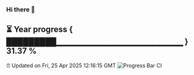 ### Hi there 👋
⏳ Year progress { █████████▁▁▁▁▁▁▁▁▁▁▁▁▁▁▁▁▁▁▁▁▁ } 31.37 %
---
⏰ Updated on Fri, 25 Apr 2025 12:16:15 GMT
![Progress Bar CI](https://github.com/Moyi321/Moyi321/workflows/Progress%20Bar%20CI/badge.svg)
